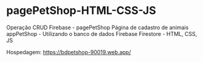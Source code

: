 # pagePetShop-HTML-CSS-JS
Operação CRUD Firebase - pagePetShop
Página de cadastro de animais appPetShop - Utilizando o banco de dados Firebase Firestore - HTML, CSS, JS

Hospedagem: https://bdpetshop-90019.web.app/
